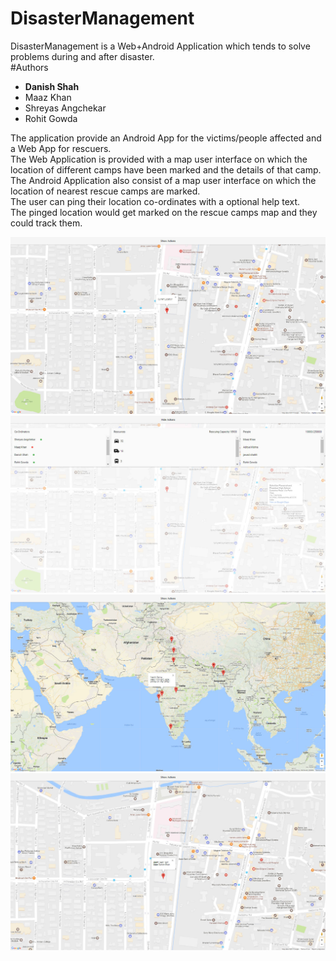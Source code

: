 # DisasterManagement
DisasterManagement is a Web+Android Application which tends to solve problems during and after disaster.<br>
#Authors 
* <strong>Danish Shah</strong>
* Maaz Khan
* Shreyas Angchekar
* Rohit Gowda

The application provide an Android App for the victims/people affected and a Web App for rescuers.<br>
The Web Application is provided with a map user interface on which the location of different camps have been marked and the details of that camp.<br>
The Android Application also consist of a map user interface on which the location of nearest rescue camps are marked.<br>
The user can ping their location co-ordinates with a optional help text.<br>
The pinged location would get marked on the rescue camps map and they could track them.<br>

<img src="https://github.com/DanishShah/DisasterManagement/blob/master/Web/main_web.jpg"/>
<img src="https://github.com/DanishShah/DisasterManagement/blob/master/Web/main_web2.jpg"/>
<img src="https://github.com/DanishShah/DisasterManagement/blob/master/Web/main_web3.jpg"/>
<img src="https://github.com/DanishShah/DisasterManagement/blob/master/Web/main_web4.jpg"/>
